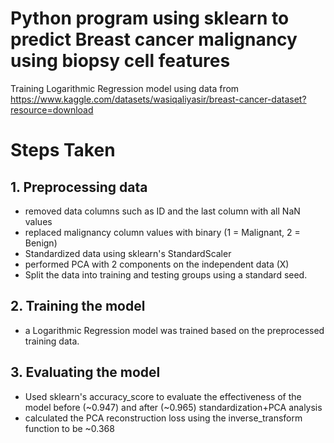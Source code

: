 # Python program using sklearn to predict Breast cancer malignancy using biopsy cell features

Training Logarithmic Regression model using data from https://www.kaggle.com/datasets/wasiqaliyasir/breast-cancer-dataset?resource=download

# Steps Taken

## 1. Preprocessing data

- removed data columns such as ID and the last column with all NaN values
- replaced malignancy column values with binary (1 = Malignant, 2 = Benign)
- Standardized data using sklearn's StandardScaler
- performed PCA with 2 components on the independent data (X)
- Split the data into training and testing groups using a standard seed.

## 2. Training the model

- a Logarithmic Regression model was trained based on the preprocessed training data.

## 3. Evaluating the model

- Used sklearn's accuracy_score to evaluate the effectiveness of the model before (~0.947)
  and after (~0.965) standardization+PCA analysis
- calculated the PCA reconstruction loss using the inverse_transform function to be ~0.368
